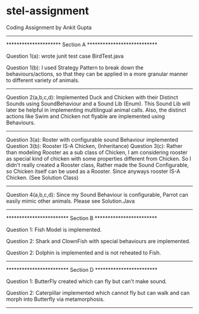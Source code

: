 # stel-assignment
Coding Assignment by Ankit Gupta
***********************************************************
********************* Section A ***************************

Question 1(a): wrote junit test case BirdTest.java

Question 1(b): I used Strategy Pattern to break down the behaviours/actions,
 so that they can be applied in a more granular manner to different variety of animals.

***********************************************************

Question 2(a,b,c,d): Implemented Duck and Chicken with their Distinct Sounds using SoundBehaviour and a Sound Lib (Enum).
This Sound Lib will later be helpful in implementing multilingual animal calls.
Also, the distinct actions like Swim and Chicken not flyable are implemented using Behaviours.

***********************************************************

Question 3(a): Roster with configurable sound Behaviour implemented
Question 3(b): Rooster IS-A Chicken, (Inheritance)
Question 3(c): Rather than modeling Rooster as a sub class of Chicken,
I am considering rooster as special kind of chicken with some properties different from Chicken.
So I didn't really created a Rooster class, Rather made the Sound Configurable, so Chicken itself can be used as a Rooster.
Since anyways rooster IS-A Chicken. (See Solution Class)

***********************************************************

Question 4(a,b,c,d): Since my Sound Behaviour is configurable, Parrot can easily mimic other animals. Please see Solution.Java

***********************************************************


************************ Section B ************************

Question 1: Fish Model is implemented.

Question 2: Shark and ClownFish with special behaviours are implemented.

Question 2: Dolphin is implemented and is not reheated to Fish.

***********************************************************

************************ Section D ************************

Question 1: ButterFly created which can fly but can't make sound.

Question 2: Caterpillar implemented which cannot fly but can walk and can morph into Butterfly via metamorphosis.

***********************************************************